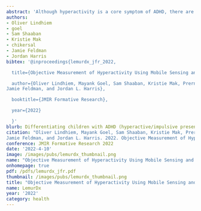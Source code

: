 ```yaml
---
abstract: 'Although hyperactivity is a core symptom of ADHD, there are no objective measures that are widely used in clinical settings. We describe the development of a smartwatch application to measure hyperactivity in school-age children. The LemurDx prototype is a software system for smartwatches that uses wearable sensor technology and machine learning (ML) to measure hyperactivity, with the goal of differentiating children with ADHD combined presentation or predominantly hyperactive/impulsive presentation from children with typical levels of activity. In this pilot study, we recruited 30 children (ages 6-11) to wear the smartwatch with the LemurDx app for two days. Parents also provided activity labels for 30-minute intervals to help train the algorithm. Half the sample had ADHD combined presentation or predominantly hyperactive/impulsive presentation (n = 15) and half were healthy controls (n = 15). Results indicated high usability scores and an overall diagnostic accuracy of .89 (sensitivity = .93; specificity = .86) when the motion sensor output was paired with the activity labels, suggesting that state-of-the-art sensors and ML may provide a promising avenue for the objective measurement of hyperactivity.'
authors:
- Oliver Lindhiem
- goel
- Sam Shaaban
- Kristie Mak
- chikersal
- Jamie Feldman
- Jordan Harris
bibtex: '@inproceedings{lemurdx_jfr_2022,

  title={Objective Measurement of Hyperactivity Using Mobile Sensing and Machine Learning: A Pilot Study},

  author={Oliver Lindhiem, Mayank Goel, Sam Shaaban, Kristie Mak, Prerna Chikersal, 
Jamie Feldman, and Jordan L. Harris},

  booktitle={JMIR Formative Research},

  year={2022}

  }'
blurb: Differentiating children with ADHD (hyperactive/impulsive presentation) from children with typical levels of activity using a watch
citation: "Oliver Lindhiem, Mayank Goel, Sam Shaaban, Kristie Mak, Prerna Chikersal, 
Jamie Feldman, and Jordan L. Harris. 2022. Objective Measurement of Hyperactivity Using Mobile Sensing and Machine Learning: A Pilot Study. JMIR Formative Research (JFR), 2022."
conference: JMIR Formative Research 2022
date: '2022-4-10'
image: /images/pubs/lemurdx_thumbnail.png
name: "Objective Measurement of Hyperactivity Using Mobile Sensing and Machine Learning: A Pilot Study"
onhomepage: true
pdf: /pdfs/lemurdx_jfr.pdf
thumbnail: /images/pubs/lemurdx_thumbnail.png
title: "Objective Measurement of Hyperactivity Using Mobile Sensing and Machine Learning: A Pilot Study"
name: LemurDx
year: '2022'
category: health
---
```

